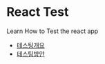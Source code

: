 # React Test

Learn How to Test the react app

- [테스팅개요](https://ko.legacy.reactjs.org/docs/testing.html)
- [테스팅방안](https://ko.legacy.reactjs.org/docs/testing-recipes.html)
